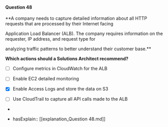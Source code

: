#### Question  48

**A company needs to capture detailed information about all HTTP requests that are processed by their Internet facing

Application Load Balancer (ALB). The company requires information on the requester, IP address, and request type for

analyzing traffic patterns to better understand their customer base.**

**Which actions should a Solutions Architect recommend?**

- [ ] Configure metrics in CloudWatch for the ALB

- [ ] Enable EC2 detailed monitoring

- [x] Enable Access Logs and store the data on S3

- [ ] Use CloudTrail to capture all API calls made to the ALB

*

- hasExplain:: [[explanation_Question  48.md]]

